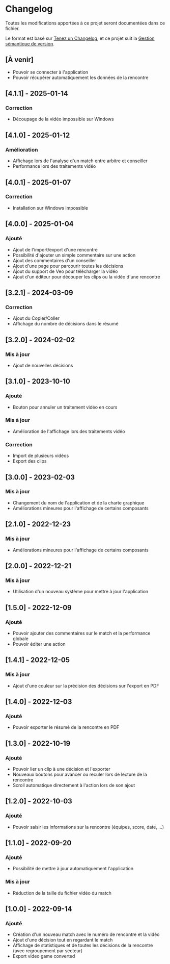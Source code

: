 # Changelog
Toutes les modifications apportées à ce projet seront documentées dans ce fichier.

Le format est basé sur [Tenez un Changelog](https://keepachangelog.com/en/1.0.0/),
et ce projet suit la [Gestion sémantique de version](https://semver.org/spec/v2.0.0.html).

## [À venir]
- Pouvoir se connecter à l'application
- Pouvoir récupérer automatiquement les données de la rencontre

## [4.1.1] - 2025-01-14
### Correction
- Découpage de la vidéo impossible sur Windows

## [4.1.0] - 2025-01-12
### Amélioration
- Affichage lors de l'analyse d'un match entre arbitre et conseiller
- Performance lors des traitements vidéo

## [4.0.1] - 2025-01-07
### Correction
- Installation sur Windows impossible

## [4.0.0] - 2025-01-04
### Ajouté
- Ajout de l'import/export d'une rencontre
- Possibilité d'ajouter un simple commentaire sur une action
- Ajout des commentaires d'un conseiller
- Ajout d'une page pour parcourir toutes les décisions
- Ajout du support de Veo pour télécharger la vidéo
- Ajout d'un éditeur pour découper les clips ou la vidéo d'une rencontre

## [3.2.1] - 2024-03-09
### Correction
- Ajout du Copier/Coller
- Affichage du nombre de décisions dans le résumé

## [3.2.0] - 2024-02-02
### Mis à jour
- Ajout de nouvelles décisions

## [3.1.0] - 2023-10-10
### Ajouté
- Bouton pour annuler un traitement vidéo en cours
### Mis à jour
- Amélioration de l'affichage lors des traitements vidéo
### Correction
- Import de plusieurs vidéos
- Export des clips

## [3.0.0] - 2023-02-03
### Mis à jour
- Changement du nom de l'application et de la charte graphique
- Améliorations mineures pour l'affichage de certains composants

## [2.1.0] - 2022-12-23
### Mis à jour
- Améliorations mineures pour l'affichage de certains composants

## [2.0.0] - 2022-12-21
### Mis à jour
- Utilisation d'un nouveau système pour mettre à jour l'application

## [1.5.0] - 2022-12-09
### Ajouté
- Pouvoir ajouter des commentaires sur le match et la performance globale
- Pouvoir éditer une action

## [1.4.1] - 2022-12-05
### Mis à jour
- Ajout d'une couleur sur la précision des décisions sur l'export en PDF

## [1.4.0] - 2022-12-03
### Ajouté
- Pouvoir exporter le résumé de la rencontre en PDF

## [1.3.0] - 2022-10-19
### Ajouté
- Pouvoir lier un clip à une décision et l'exporter
- Nouveaux boutons pour avancer ou reculer lors de lecture de la rencontre
- Scroll automatique directement à l'action lors de son ajout

## [1.2.0] - 2022-10-03
### Ajouté
- Pouvoir saisir les informations sur la rencontre (équipes, score, date, ...)

## [1.1.0] - 2022-09-20
### Ajouté
- Possibilité de mettre à jour automatiquement l'application
### Mis à jour
- Réduction de la taille du fichier vidéo du match

## [1.0.0] - 2022-09-14
### Ajouté
- Création d'un nouveau match avec le numéro de rencontre et la vidéo
- Ajout d'une décision tout en regardant le match
- Affichage de statistiques et de toutes les décisions de la rencontre (avec regroupement par secteur)
- Export video game converted

